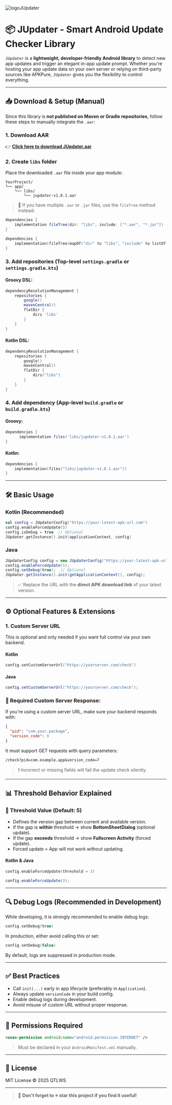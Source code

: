 
![logoJUpdater](https://github.com/user-attachments/assets/34f1a89c-cc1c-40c8-bc9d-01703bbb576f)

# 📦 JUpdater - Smart Android Update Checker Library

`JUpdater` is a **lightweight, developer-friendly Android library** to detect new app updates and trigger an elegant in-app update prompt. Whether you're hosting your app update data on your own server or relying on third-party sources like APKPure, `JUpdater` gives you the flexibility to control everything.

---

## 📥 Download & Setup (Manual)

Since this library is **not published on Maven or Gradle repositories**, follow these steps to manually integrate the `.aar`:

### 1. Download AAR

👉 [**Click here to download JUpdater.aar**](https://github.com/vijayjvvc/jupdater/raw/refs/heads/main/v1.0.0/jupdater-V1.0.0-release.aar)

### 2. Create `libs` folder

Place the downloaded `.aar` file inside your app module:

```
YourProject/
└── app/
    └── libs/
        └── jupdater-v1.0.1.aar
```

> 📁 If you have multiple `.aar` or `.jar` files, use the `fileTree` method instead:

```Groovy
dependencies {
    implementation fileTree(dir: "libs", include: ["*.aar", "*.jar"])
}
```

```Kotlin
dependencies {
    implementation(fileTree(mapOf("dir" to "libs", "include" to listOf("*.jar", "*.aar"))))
}
```

### 3. Add repositories (Top-level `settings.gradle` or `settings.gradle.kts`)

#### Groovy DSL:
```groovy
dependencyResolutionManagement {
    repositories {
        google()
        mavenCentral()
        flatDir {
            dirs 'libs'
        }
    }
}
```

#### Kotlin DSL:
```kotlin
dependencyResolutionManagement {
    repositories {
        google()
        mavenCentral()
        flatDir {
            dirs("libs")
        }
    }
}
```

### 4. Add dependency (App-level `build.gradle` or `build.gradle.kts`)

#### Groovy:
```groovy
dependencies {
      implementation files('libs/jupdater-v1.0.1.aar')
}
```

#### Kotlin:
```kotlin
dependencies {
    implementation(files("libs/jupdater-v1.0.1.aar"))
}
```

---

## 🛠️ Basic Usage

### Kotlin (Recommended)

```kotlin
val config = JUpdaterConfig("https://your-latest-apk-url.com")
config.enableForceUpdate(5)
config.isDebug = true  // Optional
JUpdater.getInstance().init(applicationContext, config)
```

### Java

```java
JUpdaterConfig config = new JUpdaterConfig("https://your-latest-apk-url.com");
config.enableForceUpdate(5);
config.setDebug(true);  // Optional
JUpdater.getInstance().init(getApplicationContext(), config);
```

> ✅ Replace the URL with the **direct APK download link** of your latest version.

---

## ⚙️ Optional Features & Extensions

### 1. Custom Server URL

This is optional and only needed if you want full control via your own backend.

#### Kotlin

```kotlin
config.setCustomServerUrl("https://yourserver.com/check")
```

#### Java

```java
config.setCustomServerUrl("https://yourserver.com/check");
```

### 📡 Required Custom Server Response:

If you're using a custom server URL, make sure your backend responds with:

```json
{
  "pid": "com.your.package",
  "version_code": 9
}
```

It must support GET requests with query parameters:

```
/check?pid=com.example.app&version_code=7
```

> ❗ Incorrect or missing fields will fail the update check silently.

---

## 📊 Threshold Behavior Explained

### 🔸 Threshold Value (Default: 5)

- Defines the version gap between current and available version.
- If the gap is **within** threshold → show **BottomSheetDialog** (optional update).
- If the gap **exceeds** threshold → show **Fullscreen Activity** (forced update).
- Forced update = App will not work without updating.

#### Kotlin & Java

```kotlin
config.enableForceUpdate(threshold = 3)
```

```java
config.enableForceUpdate(3);
```

---

## 🔍 Debug Logs (Recommended in Development)

While developing, it is strongly recommended to enable debug logs:

```kotlin
config.setDebug(true)
```

In production, either avoid calling this or set:

```kotlin
config.setDebug(false)
```

By default, logs are suppressed in production mode.

---

## ✅ Best Practices

- Call `init(...)` early in app lifecycle (preferably in `Application`).
- Always update `versionCode` in your build config.
- Enable debug logs during development.
- Avoid misuse of custom URL without proper response.

---

## 🧾 Permissions Required

```xml
<uses-permission android:name="android.permission.INTERNET" />
```

> Must be declared in your `AndroidManifest.xml` manually.

---

## 📄 License

MIT License © 2025 QTLWS

---

> 📢 **Don't forget to ⭐ star this project if you find it useful!**
